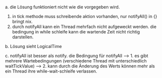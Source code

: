 a. die Lösung funktioniert nicht wie die vorgegeben wird.
1. in tick methode muss schreibende aktion vorhanden, nur notifyAll() in {} bringt nix.
2. durch notifyAll kann ein Thread mehrfach nicht aufgeweckt werden. die bedingung in while schleife kann die wartende Zeit nicht richtig darstellen.



b. Lösung sieht LogicalTime

c. notifyAll ist besser als notify.
die Bedingung für notifyAll --> 1. es gibt mehrere Wartebedingungen (verschiedene Thread mit unterschiedlich waitTickValue)
                            --> 2. kann durch die Änderung des Werts können mehr als ein Thread ihre while-wait-schleife verlassen.
